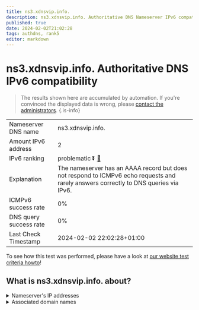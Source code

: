 ```yaml
---
title: ns3.xdnsvip.info.
description: ns3.xdnsvip.info. Authoritative DNS Nameserver IPv6 compatibility
published: true
date: 2024-02-02T21:02:28
tags: authdns, rank5
editor: markdown
---
```


# ns3.xdnsvip.info. Authoritative DNS IPv6 compatibility

> The results shown here are accumulated by automation. If you're convinced the displayed data is wrong, please [contact the administrators](/howto/chat). 
{.is-info}




|   |   |
| - | - |
| Nameserver DNS name | ns3.xdnsvip.info.
| Amount IPv6 address | 2
| IPv6 ranking | problematic :arrow_double_down: [🔗](/howto/ranking) |
| Explanation | The nameserver has an AAAA record but does not respond to ICMPv6 echo requests and rarely answers correctly to DNS queries via IPv6. |
| ICMPv6 success rate | 0%|
| DNS query success rate | 0% |
| Last Check Timestamp | 2024-02-02 22:02:28+01:00 |

To see how this test was performed, please have a look at [our website test criteria howto](/howto/testcriteria/authdns)!


## What is ns3.xdnsvip.info. about?




<details>
<summary>Nameserver's IP addresses</summary>

2408:4006:1108:7b14:28e7:66f7:1319:a4b9

2408:400a:63:d4e9:8d3b:261a:ac7:7f6e

</details>



<details>
<summary>Associated domain names</summary>

www.psbc.com

</details>
